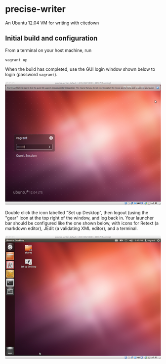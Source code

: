 precise-writer
==============

An Ubuntu 12.04 VM for writing with citedown

## Initial build and configuration

From a terminal on your host machine, run

    vagrant up
    
When the build has completed, use the GUI login window shown below to login (password `vagrant`).


![Login screen](imgs/login.png)

Double click the icon labelled "Set up Desktop", then logout (using the "gear" icon at the
top right of the window, and log back in.  Your launcher bar should be configured like the one 
shown below, with icons for Retext (a markdown editor), JEdit (a validating XML editor), and
a terminal.

![Final state](imgs/finalstate.png)

